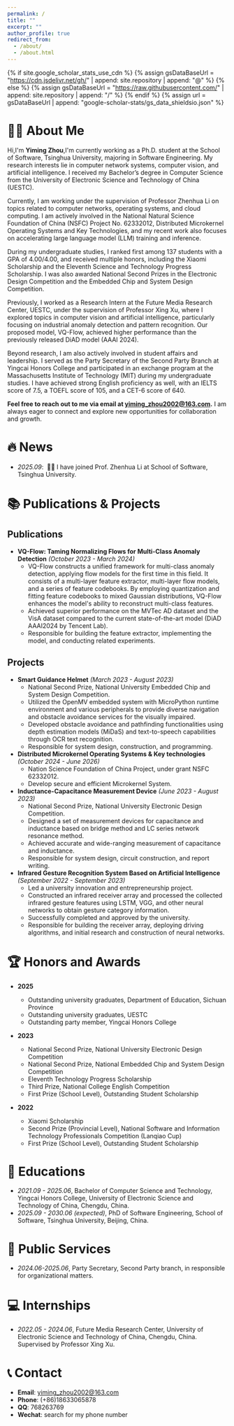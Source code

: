 ```yaml
---
permalink: /
title: ""
excerpt: ""
author_profile: true
redirect_from: 
  - /about/
  - /about.html
---
```


{% if site.google_scholar_stats_use_cdn %}
{% assign gsDataBaseUrl = "https://cdn.jsdelivr.net/gh/" | append: site.repository | append: "@" %}
{% else %}
{% assign gsDataBaseUrl = "https://raw.githubusercontent.com/" | append: site.repository | append: "/" %}
{% endif %}
{% assign url = gsDataBaseUrl | append: "google-scholar-stats/gs_data_shieldsio.json" %}

<span class='anchor' id='about-me'></span>

# 🧑‍💼 About Me

Hi,I'm **Yiming Zhou**,I'm currently working as a Ph.D. student at the School of Software, Tsinghua University, majoring in Software Engineering. My research interests lie in computer network systems, computer vision, and artificial intelligence. I received my Bachelor’s degree in Computer Science from the University of Electronic Science and Technology of China (UESTC).

Currently, I am working under the supervision of Professor Zhenhua Li on topics related to computer networks, operating systems, and cloud computing. I am actively involved in the National Natural Science Foundation of China (NSFC) Project No. 62332012, Distributed Microkernel Operating Systems and Key Technologies, and my recent work also focuses on accelerating large language model (LLM) training and inference.

During my undergraduate studies, I ranked first among 137 students with a GPA of 4.00/4.00, and received multiple honors, including the Xiaomi Scholarship and the Eleventh Science and Technology Progress Scholarship. I was also awarded National Second Prizes in the Electronic Design Competition and the Embedded Chip and System Design Competition.

Previously, I worked as a Research Intern at the Future Media Research Center, UESTC, under the supervision of Professor Xing Xu, where I explored topics in computer vision and artificial intelligence, particularly focusing on industrial anomaly detection and pattern recognition. Our proposed model, VQ-Flow, achieved higher performance than the previously released DiAD model (AAAI 2024).

Beyond research, I am also actively involved in student affairs and leadership. I served as the Party Secretary of the Second Party Branch at Yingcai Honors College and participated in an exchange program at the Massachusetts Institute of Technology (MIT) during my undergraduate studies. I have achieved strong English proficiency as well, with an IELTS score of 7.5, a TOEFL score of 105, and a CET-6 score of 640.

**Feel free to reach out to me via email at yiming_zhou2002@163.com.** I am always eager to connect and explore new opportunities for collaboration and growth.
<!--
My research interest includes neural machine translation and computer vision. I have published more than 100 papers at the top international AI conferences with total <a href='https://scholar.google.com/citations?user=DhtAFkwAAAAJ'>google scholar citations <strong><span id='total_cit'>260000+</span></strong></a> (You can also use google scholar badge <a href='https://scholar.google.com/citations?user=DhtAFkwAAAAJ'><img src="https://img.shields.io/endpoint?url={{ url | url_encode }}&logo=Google%20Scholar&labelColor=f6f6f6&color=9cf&style=flat&label=citations"></a>).
-->


# 🔥 News
- *2025.09*: &nbsp;🎉🎉 I have joined Prof. Zhenhua Li at School of Software, Tsinghua University. 


# 📚 Publications & Projects

## Publications

- **VQ-Flow: Taming Normalizing Flows for Multi-Class Anomaly Detection** *(October 2023 - March 2024)*
  - VQ-Flow constructs a unified framework for multi-class anomaly detection, applying flow models for the first time in this field. It consists of a multi-layer feature extractor, multi-layer flow models, and a series of feature codebooks. By employing quantization and fitting feature codebooks to mixed Gaussian distributions, VQ-Flow enhances the model's ability to reconstruct multi-class features.
  - Achieved superior performance on the MVTec AD dataset and the VisA dataset compared to the current state-of-the-art model (DiAD AAAI2024 by Tencent Lab). 
  - Responsible for building the feature extractor, implementing the model, and conducting related experiments.

## Projects

- **Smart Guidance Helmet** *(March 2023 - August 2023)*
  - National Second Prize, National University Embedded Chip and System Design Competition.
  - Utilized the OpenMV embedded system with MicroPython runtime environment and various peripherals to provide diverse navigation and obstacle avoidance services for the visually impaired.
  - Developed obstacle avoidance and pathfinding functionalities using depth estimation models (MiDaS) and text-to-speech capabilities through OCR text recognition.
  - Responsible for system design, construction, and programming.
- **Distributed Microkernel Operating Systems & Key technologies** *(October 2024 - June 2026)*
  - Nation Science Foundation of China Project, under grant NSFC 62332012.
  - Develop secure and efficient Microkernel System.
- **Inductance-Capacitance Measurement Device** *(June 2023 - August 2023)*
  - National Second Prize, National University Electronic Design Competition.
  - Designed a set of measurement devices for capacitance and inductance based on bridge method and LC series network resonance method.
  - Achieved accurate and wide-ranging measurement of capacitance and inductance.
  - Responsible for system design, circuit construction, and report writing.
- **Infrared Gesture Recognition System Based on Artificial Intelligence** *(September 2022 - September 2023)*
  - Led a university innovation and entrepreneurship project.
  - Constructed an infrared receiver array and processed the collected infrared gesture features using LSTM, VGG, and other neural networks to obtain gesture category information.
  - Successfully completed and approved by the university.
  - Responsible for building the receiver array, deploying driving algorithms, and initial research and construction of neural networks.

<!--
# 📝 Publications & Projects

<div class='paper-box'><div class='paper-box-image'><div><div class="badge">CVPR 2016</div><img src='images/500x300.png' alt="sym" width="100%"></div></div>
<div class='paper-box-text' markdown="1">

[Deep Residual Learning for Image Recognition](https://openaccess.thecvf.com/content_cvpr_2016/papers/He_Deep_Residual_Learning_CVPR_2016_paper.pdf)

**Kaiming He**, Xiangyu Zhang, Shaoqing Ren, Jian Sun

[**Project**](https://scholar.google.com/citations?view_op=view_citation&hl=zh-CN&user=DhtAFkwAAAAJ&citation_for_view=DhtAFkwAAAAJ:ALROH1vI_8AC) <strong><span class='show_paper_citations' data='DhtAFkwAAAAJ:ALROH1vI_8AC'></span></strong>
- Lorem ipsum dolor sit amet, consectetur adipiscing elit. Vivamus ornare aliquet ipsum, ac tempus justo dapibus sit amet. 
</div>
</div>

- [Lorem ipsum dolor sit amet, consectetur adipiscing elit. Vivamus ornare aliquet ipsum, ac tempus justo dapibus sit amet](https://github.com), A, B, C, **CVPR 2020**
-->

# 🏆 Honors and Awards
- **2025**
  - Outstanding university graduates, Department of Education, Sichuan Province
  - Outstanding university graduates, UESTC
  - Outstanding party member, Yingcai Honors College

- **2023**
  - National Second Prize, National University Electronic Design Competition
  - National Second Prize, National Embedded Chip and System Design Competition
  - Eleventh Technology Progress Scholarship
  - Third Prize, National College English Competition
  - First Prize (School Level), Outstanding Student Scholarship

- **2022**
  - Xiaomi Scholarship
  - Second Prize (Provincial Level), National Software and Information Technology Professionals Competition (Lanqiao Cup)
  - First Prize (School Level), Outstanding Student Scholarship

# 📖 Educations
- *2021.09 - 2025.06*, Bachelor of Computer Science and Technology, Yingcai Honors College, University of Electronic Science and Technology of China, Chengdu, China.
- *2025.09 - 2030.06 (expected)*, PhD of Software Engineering, School of Software, Tsinghua University, Beijing, China.

# 💬 Public Services
- *2024.06-2025.06*, Party Secretary, Second Party branch, in responsible for organizational matters.
  
# 💻 Internships
- *2022.05 - 2024.06*, Future Media Research Center, University of Electronic Science and Technology of China, Chengdu, China. Supervised by Professor Xing Xu.


# 📞 Contact
- **Email**: yiming_zhou2002@163.com  
- **Phone**: (+86)18633065878
- **QQ**: 768263769
- **Wechat**: search for my phone number

